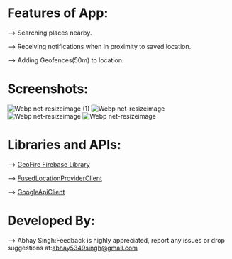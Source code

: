 # Features of App:
--> Searching places nearby.

--> Receiving notifications when in proximity to saved location.

--> Adding Geofences(50m) to location.

# Screenshots:
![Webp net-resizeimage (1)](https://user-images.githubusercontent.com/48565759/103922108-51a9cb80-5139-11eb-83db-91ea7a2ab91d.png)
![Webp net-resizeimage](https://user-images.githubusercontent.com/48565759/103923546-3d66ce00-513b-11eb-8c2e-d3a1b183427e.png)
![Webp net-resizeimage](https://user-images.githubusercontent.com/48565759/103924860-b31f6980-513c-11eb-8a41-5d0b37975fe3.png)
![Webp net-resizeimage](https://user-images.githubusercontent.com/48565759/103925228-3640bf80-513d-11eb-848d-c04bac73451f.png)


# Libraries and APIs:
--> [GeoFire Firebase Library](https://github.com/firebase/geofire-android)

--> [FusedLocationProviderClient](https://developers.google.com/android/reference/com/google/android/gms/location/FusedLocationProviderClient)

--> [GoogleApiClient](https://developers.google.com/android/reference/com/google/android/gms/common/api/GoogleApiClient)

# Developed By:
--> Abhay Singh:Feedback is highly appreciated, report any issues or drop suggestions at:[abhay5349singh@gmail.com](mailto:abhay5349singh@gmail.com)
